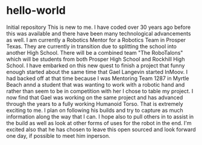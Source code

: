 # hello-world
Initial repository
This is new to me. I have coded over 30 years ago before this was available and there have been many technological advancements as well. I am currently a Robotics Mentor for a Robotics Team in Prosper Texas. They are currently in transition due to splitting the school into another High School. There will be a combined team "The RoboTalons" which will be students from both Prosper High School and Rockhill High School.
I have embarked on this new quest to finish a project that funny enough started about the same time that Gael Langevin started InMoov. I had backed off at that time because I was Mentoring Team 1287 in Myrtle Beach annd a student that was wanting to work with a robotic hand and rather than seem to be in competition with her I chose to table my project. I now find that Gael was working on the same project and has advanced through the years to a fully working Humanoid Torso. That is extremely exciting to me.
I plan on following his builds and try to capture as much information along the way that I can. I hope also to pull others in to assist in the build as well as look at other forms of uses for the robot in  the end. I'm excited also that he has chosen to leave this open sourced and look forward one day, if possible to meet him inperson.
